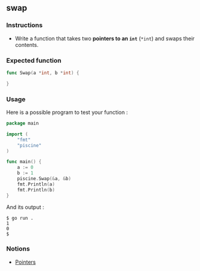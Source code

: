 ## swap

### Instructions

- Write a function that takes two **pointers to an `int`** (`*int`) and swaps their contents.

### Expected function

```go
func Swap(a *int, b *int) {

}
```

### Usage

Here is a possible program to test your function :

```go
package main

import (
	"fmt"
	"piscine"
)

func main() {
	a := 0
	b := 1
	piscine.Swap(&a, &b)
	fmt.Println(a)
	fmt.Println(b)
}
```

And its output :

```console
$ go run .
1
0
$
```

### Notions

- [Pointers](https://golang.org/ref/spec#Pointer_types)
